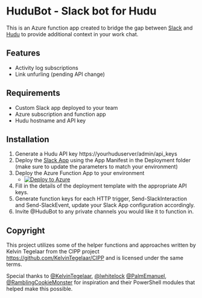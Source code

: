 # HuduBot - Slack bot for Hudu

This is an Azure function app created to bridge the gap between [Slack](https://slack.com) and [Hudu](https://hudu.com) to provide additional context in your work chat.

## Features
- Activity log subscriptions
- Link unfurling (pending API change)

## Requirements
- Custom Slack app deployed to your team
- Azure subscription and function app
- Hudu hostname and API key

## Installation
1. Generate a Hudu API key https://yourhuduserver/admin/api_keys
2. Deploy the [Slack App](https://api.slack.com/apps) using the App Manifest in the Deployment folder (make sure to update the parameters to match your environment)
3. Deploy the Azure Function App to your environment 
    - [![Deploy to Azure](https://aka.ms/deploytoazurebutton)](https://portal.azure.com/#create/Microsoft.Template/uri/https%3A%2F%2Fraw.githubusercontent.com%2Fjohnduprey%2FHuduSlackBot%2Fmain%2FDeployment%2FAzureDeployment.json)
4. Fill in the details of the deployment template with the appropriate API keys.
5. Generate function keys for each HTTP trigger, Send-SlackInteraction and Send-SlackEvent, update your Slack App configuration accordingly.
5. Invite @HuduBot to any private channels you would like it to function in.


## Copyright
This project utilizes some of the helper functions and approaches written by Kelvin Tegelaar from the CIPP project https://github.com/KelvinTegelaar/CIPP and is licensed under the same terms.

Special thanks to [@KelvinTegelaar](https://github.com/KelvinTegelaar), [@lwhitelock](https://github.com/lwhitelock) [@PalmEmanuel](https://github.com/palmemanuel), [@RamblingCookieMonster](https://github.com/ramblingcookiemonster) for inspiration and their PowerShell modules that helped make this possible.
